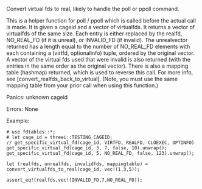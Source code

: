 Convert virtual fds to real, likely to handle the poll or ppoll command.

This is a helper function for poll / ppoll which is called before the actual
call is made.  It is given a cageid and a vector of virtualfds.  It returns
a vector of virtualfds of the same size.  Each entry is either replaced by
the realfd, NO_REAL_FD (if it is unreal), or INVALID_FD (if invalid).  The
unrealvector returned has a length equal to the number of NO_REAL_FD elements
with each containing a (virtfd, optionalinfo) tuple, ordered by the original
vector.  A vector of the virtual fds used that were invalid is also returned 
(with the entries in the same order as the original vector).  There is also a 
mapping table (hashmap) returned, which is used to reverse this call.  For 
more info, see [convert_realfds_back_to_virtual].  (Note, you must use 
the same mapping table from your prior call when using this function.)

Panics:
    unknown cageid

Errors:
    None

Example:
```
# use fdtables::*;
# let cage_id = threei::TESTING_CAGEID;
// get_specific_virtual_fd(cage_id, VIRTFD, REALFD, CLOEXEC, OPTINFO)
get_specific_virtual_fd(cage_id, 3, 7, false, 10).unwrap();
get_specific_virtual_fd(cage_id, 5, NO_REAL_FD, false, 123).unwrap();

let (realfds, unrealfds, invalidfds, mappingtable) = convert_virtualfds_to_real(cage_id, vec!(1,3,5));

assert_eq!(realfds,vec!(INVALID_FD,7,NO_REAL_FD));

```

